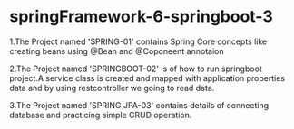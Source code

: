 # springFramework-6-springboot-3

1.The Project named 'SPRING-01' contains Spring Core concepts like creating beans using @Bean and @Coponeent annotaion
   
2.The Project named 'SPRINGBOOT-02' is of how to run springboot project.A service class is created and mapped with application properties data and by using restcontroller we going to read data.

3.The Project named 'SPRING JPA-03' contains details of connecting database and practicing simple CRUD operation.
